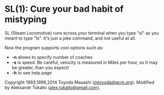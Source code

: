 SL(1): Cure your bad habit of mistyping
=======================================

SL (Steam Locomotive) runs across your terminal when you type "sl" as
you meant to type "ls". It's just a joke command, and not useful at
all.

Now the program supports cool options such as:
* **-n** allows to specify number of coaches
* **-s** is speed. Be careful, velocity is measured in Miles per hour, so it may be greater, than you expect!
* **-h** to see help page

Copyright 1993,1998,2014 Toyoda Masashi (mtoyoda@acm.org). Modified by Aleksandr Tukallo (alex.tukallo@gmail.com).
